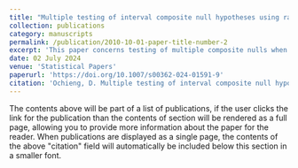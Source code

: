 ```yaml
---
title: "Multiple testing of interval composite null hypotheses using randomized p-values"
collection: publications
category: manuscripts
permalink: /publication/2010-10-01-paper-title-number-2
excerpt: 'This paper concerns testing of multiple composite nulls when the hypothesis is given as an interval and the test statistic is discrete.'
date: 02 July 2024
venue: 'Statistical Papers'
paperurl: 'https://doi.org/10.1007/s00362-024-01591-9'
citation: 'Ochieng, D. Multiple testing of interval composite null hypotheses using randomized p-values. Stat Papers 65, 5055–5076 (2024). https://doi.org/10.1007/s00362-024-01591-9'
---
```


The contents above will be part of a list of publications, if the user clicks the link for the publication than the contents of section will be rendered as a full page, allowing you to provide more information about the paper for the reader. When publications are displayed as a single page, the contents of the above "citation" field will automatically be included below this section in a smaller font.

